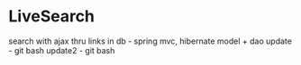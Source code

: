 LiveSearch
==========

search with ajax thru links in db - spring mvc, hibernate model + dao
update - git bash
update2 - git bash
